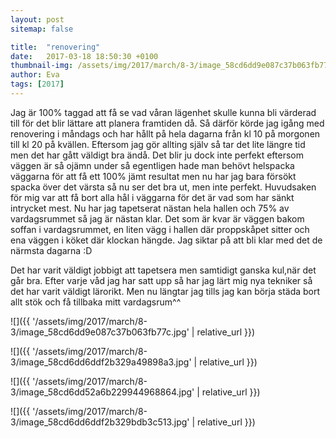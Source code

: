 ```yaml
---
layout: post
sitemap: false

title:  "renovering"
date:   2017-03-18 18:50:30 +0100
thumbnail-img: /assets/img/2017/march/8-3/image_58cd6dd9e087c37b063fb77c.jpg
author: Eva
tags: [2017]
---
```


Jag är 100% taggad att få se vad våran lägenhet skulle kunna bli värderad till för det blir lättare att planera framtiden då. Så därför körde jag igång med renovering i måndags och har hållt på hela dagarna från kl 10 på morgonen till kl 20 på kvällen. Eftersom jag gör allting själv så tar det lite längre tid men det har gått väldigt bra ändå. Det blir ju dock inte perfekt eftersom väggen är så ojämn under så egentligen hade man behövt helspacka väggarna för att få ett 100% jämt resultat men nu har jag bara försökt spacka över det värsta så nu ser det bra ut, men inte perfekt. Huvudsaken för mig var att få bort alla hål i väggarna för det är vad som har sänkt intrycket mest. Nu har jag tapetserat nästan hela hallen och 75% av vardagsrummet så jag är nästan klar. Det som är kvar är väggen bakom soffan i vardagsrummet, en liten vägg i hallen där proppskåpet sitter och ena väggen i köket där klockan hängde. Jag siktar på att bli klar med det de närmsta dagarna :D

Det har varit väldigt jobbigt att tapetsera men samtidigt ganska kul,när det går bra. Efter varje våd jag har satt upp så har jag lärt mig nya tekniker så det har varit väldigt lärorikt. Men nu längtar jag tills jag kan börja städa bort allt stök och få tillbaka mitt vardagsrum^^

![]({{ '/assets/img/2017/march/8-3/image_58cd6dd9e087c37b063fb77c.jpg'  | relative_url }})

![]({{ '/assets/img/2017/march/8-3/image_58cd6dd6ddf2b329a49898a3.jpg'  | relative_url }})

![]({{ '/assets/img/2017/march/8-3/image_58cd6dd52a6b229944968864.jpg'  | relative_url }})

![]({{ '/assets/img/2017/march/8-3/image_58cd6dd6ddf2b329bdb3c513.jpg'  | relative_url }})

